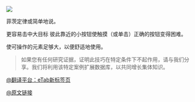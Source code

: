 ![](https://picx.zhimg.com/80/v2-9b9c774c4b161a88d7a2acead650ece3_720w.webp)

菲茨定律或简单地说。

更容易击中大目标 彼此靠近的小按钮使触摸（或单击）正确的按钮变得困难。

使可操作的元素足够大，以便舒适地使用。

>如果您有任何研究证据，证明此技巧在特定条件下不起作用，请与我们分享。我们将利用该特定案例扩展数据库，以共同增长集体知识。

[@翻译平台：eTab新标签页](https://etab.store/)

[@原文链接](https://hype4.academy/articles/design/mixed-reality-app-design-case-study)
